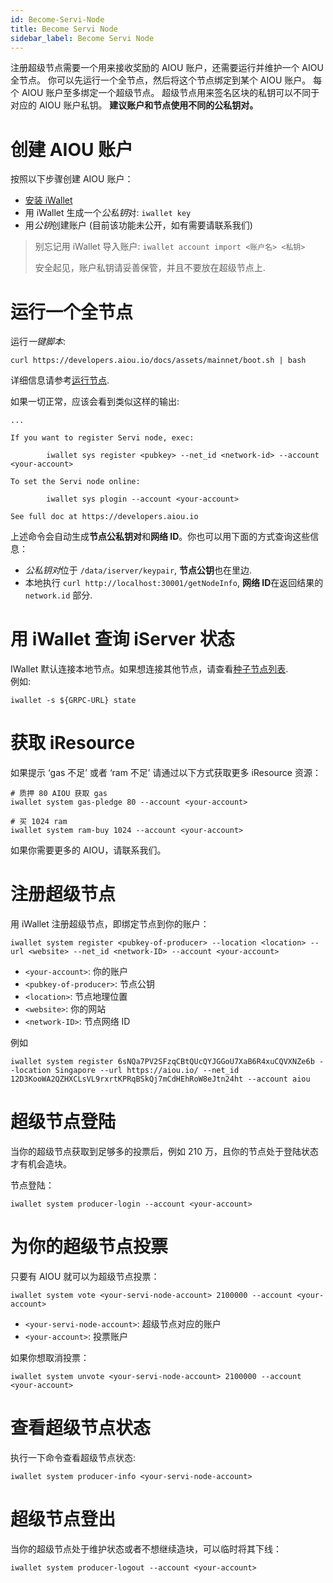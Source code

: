 ```yaml
---
id: Become-Servi-Node
title: Become Servi Node
sidebar_label: Become Servi Node
---
```


注册超级节点需要一个用来接收奖励的 AIOU 账户，还需要运行并维护一个 AIOU 全节点。
你可以先运行一个全节点，然后将这个节点绑定到某个 AIOU 账户。
每个 AIOU 账户至多绑定一个超级节点。
超级节点用来签名区块的私钥可以不同于对应的 AIOU 账户私钥。
**建议账户和节点使用不同的公私钥对。**

# 创建 AIOU 账户

按照以下步骤创建 AIOU 账户：

- [安装 iWallet](4-running-aiou-node/iWallet.md#install)
- 用 iWallet 生成一个*公私钥*对: `iwallet key`
- 用*公钥*创建账户 (目前该功能未公开，如有需要请联系我们)

> 别忘记用 iWallet 导入账户: `iwallet account import <账户名> <私钥>`
>
> 安全起见，账户私钥请妥善保管，并且不要放在超级节点上.

# 运行一个全节点

运行*一键脚本*:

```
curl https://developers.aiou.io/docs/assets/mainnet/boot.sh | bash
```

详细信息请参考[运行节点](4-running-aiou-node/Deployment.md).

如果一切正常，应该会看到类似这样的输出:

```
...

If you want to register Servi node, exec:

        iwallet sys register <pubkey> --net_id <network-id> --account <your-account>

To set the Servi node online:

        iwallet sys plogin --account <your-account>

See full doc at https://developers.aiou.io
```

上述命令会自动生成**节点公私钥对**和**网络 ID**。你也可以用下面的方式查询这些信息：

- *公私钥对*位于 `/data/iserver/keypair`, **节点公钥**也在里边.
- 本地执行 `curl http://localhost:30001/getNodeInfo`, **网络 ID**在返回结果的 `network.id` 部分.

# 用 iWallet 查询 iServer 状态

IWallet 默认连接本地节点。如果想连接其他节点，请查看[种子节点列表](4-running-aiou-node/Deployment.md#seed-node-list).  
例如:

```
iwallet -s ${GRPC-URL} state
```

# 获取 iResource

如果提示 ‘gas 不足’ 或者 ‘ram 不足’ 请通过以下方式获取更多 iResource 资源：

```
# 质押 80 AIOU 获取 gas
iwallet system gas-pledge 80 --account <your-account>

# 买 1024 ram
iwallet system ram-buy 1024 --account <your-account>
```

如果你需要更多的 AIOU，请联系我们。

# 注册超级节点

用 iWallet 注册超级节点，即绑定节点到你的账户：

```
iwallet system register <pubkey-of-producer> --location <location> --url <website> --net_id <network-ID> --account <your-account>
```

- `<your-account>`: 你的账户
- `<pubkey-of-producer>`: 节点公钥
- `<location>`: 节点地理位置
- `<website>`: 你的网站
- `<network-ID>`: 节点网络 ID

例如

```
iwallet system register 6sNQa7PV2SFzqCBtQUcQYJGGoU7XaB6R4xuCQVXNZe6b --location Singapore --url https://aiou.io/ --net_id 12D3KooWA2QZHXCLsVL9rxrtKPRqBSkQj7mCdHEhRoW8eJtn24ht --account aiou
```

# 超级节点登陆

当你的超级节点获取到足够多的投票后，例如 210 万，且你的节点处于登陆状态才有机会造块。

节点登陆：

```
iwallet system producer-login --account <your-account>
```

# 为你的超级节点投票

只要有 AIOU 就可以为超级节点投票：

```
iwallet system vote <your-servi-node-account> 2100000 --account <your-account>
```

- `<your-servi-node-account>`: 超级节点对应的账户
- `<your-account>`: 投票账户

如果你想取消投票：

```
iwallet system unvote <your-servi-node-account> 2100000 --account <your-account>
```

# 查看超级节点状态

执行一下命令查看超级节点状态:

```
iwallet system producer-info <your-servi-node-account>
```

# 超级节点登出

当你的超级节点处于维护状态或者不想继续造块，可以临时将其下线：

```
iwallet system producer-logout --account <your-account>
```
